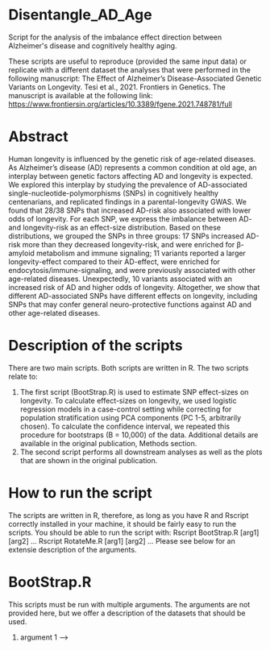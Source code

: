 # Disentangle_AD_Age
Script for the analysis of the imbalance effect direction between Alzheimer's disease and cognitively healthy aging.

These scripts are useful to reproduce (provided the same input data) or replicate with a different dataset the analyses that were performed in the following manuscript:
The Effect of Alzheimer’s Disease-Associated Genetic Variants on Longevity. Tesi et al., 2021. Frontiers in Genetics. The manuscript is available at the following link:
https://www.frontiersin.org/articles/10.3389/fgene.2021.748781/full

# Abstract
Human longevity is influenced by the genetic risk of age-related diseases. As Alzheimer’s disease (AD) represents a common condition at old age, an interplay between genetic factors affecting AD and longevity is expected. We explored this interplay by studying the prevalence of AD-associated single-nucleotide-polymorphisms (SNPs) in cognitively healthy centenarians, and replicated findings in a parental-longevity GWAS. We found that 28/38 SNPs that increased AD-risk also associated with lower odds of longevity. For each SNP, we express the imbalance between AD- and longevity-risk as an effect-size distribution. Based on these distributions, we grouped the SNPs in three groups: 17 SNPs increased AD-risk more than they decreased longevity-risk, and were enriched for β-amyloid metabolism and immune signaling; 11 variants reported a larger longevity-effect compared to their AD-effect, were enriched for endocytosis/immune-signaling, and were previously associated with other age-related diseases. Unexpectedly, 10 variants associated with an increased risk of AD and higher odds of longevity. Altogether, we show that different AD-associated SNPs have different effects on longevity, including SNPs that may confer general neuro-protective functions against AD and other age-related diseases.

# Description of the scripts
There are two main scripts. Both scripts are written in R. The two scripts relate to:
1. The first script (BootStrap.R) is used to estimate SNP effect-sizes on longevity. To calculate effect-sizes on longevity, we used logistic regression models in a case-control setting while correcting for population stratification using PCA components (PC 1-5, arbitrarily chosen). To calculate the confidence interval, we repeated this procedure for bootstraps (B = 10,000) of the data. Additional details are available in the original publication, Methods section.
2. The second script performs all downstream analyses as well as the plots that are shown in the original publication.

# How to run the script
The scripts are written in R, therefore, as long as you have R and Rscript correctly installed in your machine, it should be fairly easy to run the scripts. You should be able to run the script with:
Rscript BootStrap.R [arg1] [arg2] ...
Rscript RotateMe.R [arg1] [arg2] ...
Please see below for an extensie description of the arguments.

# BootStrap.R
This scripts must be run with multiple arguments. The arguments are not provided here, but we offer a description of the datasets that should be used.
1. argument 1 --> 